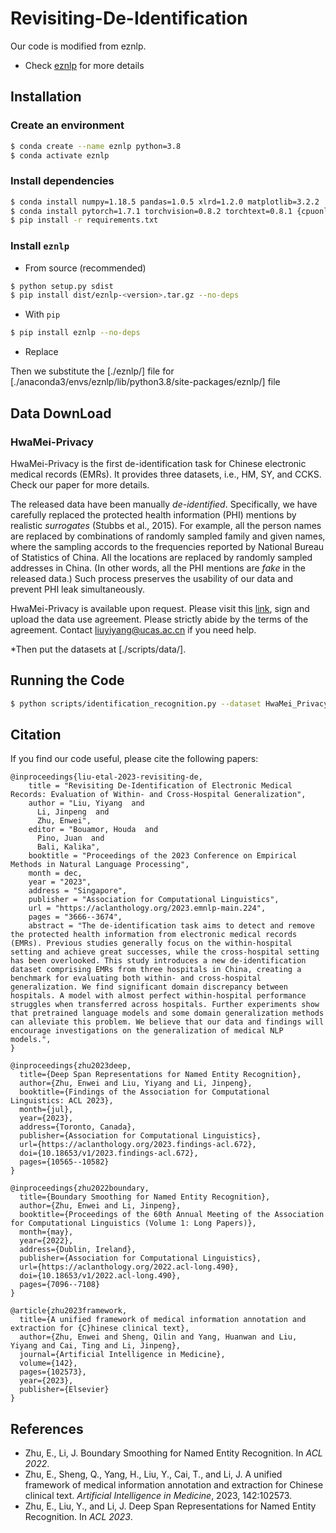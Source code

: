 # Revisiting-De-Identification

Our code is modified from eznlp.
* Check [eznlp](https://github.com/syuoni/eznlp) for more details


## Installation
### Create an environment
```bash
$ conda create --name eznlp python=3.8
$ conda activate eznlp
```

### Install dependencies
```bash
$ conda install numpy=1.18.5 pandas=1.0.5 xlrd=1.2.0 matplotlib=3.2.2 
$ conda install pytorch=1.7.1 torchvision=0.8.2 torchtext=0.8.1 {cpuonly|cudatoolkit=10.2|cudatoolkit=11.0} -c pytorch 
$ pip install -r requirements.txt 
```

### Install `eznlp`
* From source (recommended)
```bash
$ python setup.py sdist
$ pip install dist/eznlp-<version>.tar.gz --no-deps
```

* With `pip`
```bash
$ pip install eznlp --no-deps
```

* Replace  

Then we substitute the [./eznlp/] file for [./anaconda3/envs/eznlp/lib/python3.8/site-packages/eznlp/] file


## Data DownLoad
### HwaMei-Privacy

HwaMei-Privacy is the first de-identification task for Chinese electronic medical records (EMRs). It provides three datasets, i.e., HM, SY, and CCKS. Check our paper for more details. 

The released data have been manually *de-identified*. Specifically, we have carefully replaced the protected health information (PHI) mentions by realistic *surrogates* (Stubbs et al., 2015). For example, all the person names are replaced by combinations of randomly sampled family and given names, where the sampling accords to the frequencies reported by National Bureau of Statistics of China. All the locations are replaced by randomly sampled addresses in China. (In other words, all the PHI mentions are *fake* in the released data.) Such process preserves the usability of our data and prevent PHI leak simultaneously. 

HwaMei-Privacy is available upon request. Please visit this [link](http://47.99.121.158:8000), sign and upload the data use agreement. Please strictly abide by the terms of the agreement. Contact liuyiyang@ucas.ac.cn if you need help. 

*Then put the datasets at [./scripts/data/].
## Running the Code

```bash
$ python scripts/identification_recognition.py --dataset HwaMei_Privacy [options]
```



## Citation
If you find our code useful, please cite the following papers: 
```
@inproceedings{liu-etal-2023-revisiting-de,
    title = "Revisiting De-Identification of Electronic Medical Records: Evaluation of Within- and Cross-Hospital Generalization",
    author = "Liu, Yiyang  and
      Li, Jinpeng  and
      Zhu, Enwei",
    editor = "Bouamor, Houda  and
      Pino, Juan  and
      Bali, Kalika",
    booktitle = "Proceedings of the 2023 Conference on Empirical Methods in Natural Language Processing",
    month = dec,
    year = "2023",
    address = "Singapore",
    publisher = "Association for Computational Linguistics",
    url = "https://aclanthology.org/2023.emnlp-main.224",
    pages = "3666--3674",
    abstract = "The de-identification task aims to detect and remove the protected health information from electronic medical records (EMRs). Previous studies generally focus on the within-hospital setting and achieve great successes, while the cross-hospital setting has been overlooked. This study introduces a new de-identification dataset comprising EMRs from three hospitals in China, creating a benchmark for evaluating both within- and cross-hospital generalization. We find significant domain discrepancy between hospitals. A model with almost perfect within-hospital performance struggles when transferred across hospitals. Further experiments show that pretrained language models and some domain generalization methods can alleviate this problem. We believe that our data and findings will encourage investigations on the generalization of medical NLP models.",
}
```

```
@inproceedings{zhu2023deep,
  title={Deep Span Representations for Named Entity Recognition},
  author={Zhu, Enwei and Liu, Yiyang and Li, Jinpeng},
  booktitle={Findings of the Association for Computational Linguistics: ACL 2023},
  month={jul},
  year={2023},
  address={Toronto, Canada},
  publisher={Association for Computational Linguistics},
  url={https://aclanthology.org/2023.findings-acl.672},
  doi={10.18653/v1/2023.findings-acl.672},
  pages={10565--10582}
}
```

```
@inproceedings{zhu2022boundary,
  title={Boundary Smoothing for Named Entity Recognition},
  author={Zhu, Enwei and Li, Jinpeng},
  booktitle={Proceedings of the 60th Annual Meeting of the Association for Computational Linguistics (Volume 1: Long Papers)},
  month={may},
  year={2022},
  address={Dublin, Ireland},
  publisher={Association for Computational Linguistics},
  url={https://aclanthology.org/2022.acl-long.490},
  doi={10.18653/v1/2022.acl-long.490},
  pages={7096--7108}
}
```

```
@article{zhu2023framework,
  title={A unified framework of medical information annotation and extraction for {C}hinese clinical text},
  author={Zhu, Enwei and Sheng, Qilin and Yang, Huanwan and Liu, Yiyang and Cai, Ting and Li, Jinpeng},
  journal={Artificial Intelligence in Medicine},
  volume={142},
  pages={102573},
  year={2023},
  publisher={Elsevier}
}
```

## References
* Zhu, E., Li, J. Boundary Smoothing for Named Entity Recognition. In *ACL 2022*. 
* Zhu, E., Sheng, Q., Yang, H., Liu, Y., Cai, T., and Li, J. A unified framework of medical information annotation and extraction for Chinese clinical text. *Artificial Intelligence in Medicine*, 2023, 142:102573.
* Zhu, E., Liu, Y., and Li, J. Deep Span Representations for Named Entity Recognition. In *ACL 2023*.
